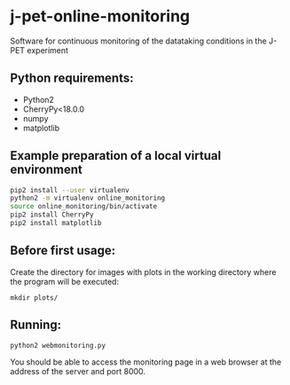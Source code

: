 # j-pet-online-monitoring
Software for continuous monitoring of the datataking conditions in the J-PET experiment

## Python requirements:
* Python2
* CherryPy<18.0.0
* numpy
* matplotlib

## Example preparation of a local virtual environment
```sh
pip2 install --user virtualenv
python2 -m virtualenv online_monitoring
source online_monitoring/bin/activate
pip2 install CherryPy
pip2 install matplotlib
```

## Before first usage:
Create the directory for images with plots in the working directory where the program will be executed:

`mkdir plots/`

## Running:
`python2 webmonitoring.py`

You should be able to access the monitoring page in a web browser at the address of the server and port 8000.    

